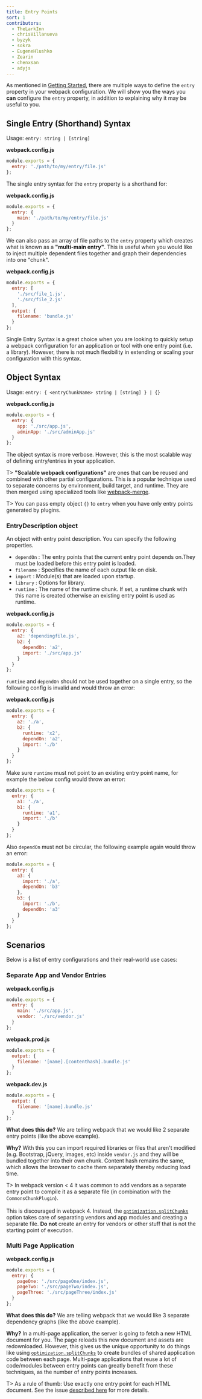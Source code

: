 ```yaml
---
title: Entry Points
sort: 1
contributors:
  - TheLarkInn
  - chrisVillanueva
  - byzyk
  - sokra
  - EugeneHlushko
  - Zearin
  - chenxsan
  - adyjs
---
```


As mentioned in [Getting Started](/guides/getting-started/#using-a-configuration), there are multiple ways to define the `entry` property in your webpack configuration. We will show you the ways you __can__ configure the `entry` property, in addition to explaining why it may be useful to you.


## Single Entry (Shorthand) Syntax

Usage: `entry: string | [string]`

__webpack.config.js__

```javascript
module.exports = {
  entry: './path/to/my/entry/file.js'
};
```

The single entry syntax for the `entry` property is a shorthand for:

__webpack.config.js__

```javascript
module.exports = {
  entry: {
    main: './path/to/my/entry/file.js'
  }
};
```

We can also pass an array of file paths to the `entry` property which creates what is known as a __"multi-main entry"__. This is useful when you would like to inject multiple dependent files together and graph their dependencies into one "chunk".

__webpack.config.js__

```javascript
module.exports = {
  entry: [ 
    './src/file_1.js',
    './src/file_2.js'
  ],
  output: {
    filename: 'bundle.js'
  }
};
```

Single Entry Syntax is a great choice when you are looking to quickly setup a webpack configuration for an application or tool with one entry point (i.e. a library). However, there is not much flexibility in extending or scaling your configuration with this syntax.


## Object Syntax

Usage: `entry: { <entryChunkName> string | [string] } | {}`

__webpack.config.js__

```javascript
module.exports = {
  entry: {
    app: './src/app.js',
    adminApp: './src/adminApp.js'
  }
};
```

The object syntax is more verbose. However, this is the most scalable way of defining entry/entries in your application.

T> __"Scalable webpack configurations"__ are ones that can be reused and combined with other partial configurations. This is a popular technique used to separate concerns by environment, build target, and runtime. They are then merged using specialized tools like [webpack-merge](https://github.com/survivejs/webpack-merge).

T> You can pass empty object `{}` to `entry` when you have only entry points generated by plugins.

### EntryDescription object

An object with entry point description. You can specify the following properties.

- `dependOn` :  The entry points that the current entry point depends on.They must be loaded before this entry point is loaded.
- `filename` :  Specifies the name of each output file on disk.
- `import`   :  Module(s) that are loaded upon startup.
- `library`  :  Options for library.
- `runtime`  :  The name of the runtime chunk. If set, a runtime chunk with this name is created otherwise an existing entry point is used as runtime.

__webpack.config.js__

```javascript
module.exports = {
  entry: {
    a2: 'dependingfile.js',
    b2: {
      dependOn: 'a2',
      import: './src/app.js'
    }
  }
};
```

`runtime` and `dependOn` should not be used together on a single entry, so the following config is invalid and would throw an error:

__webpack.config.js__

```javascript
module.exports = {
  entry: {
    a2: './a',
    b2: {
      runtime: 'x2',
      dependOn: 'a2',
      import: './b'
    }
  }
};
```

Make sure `runtime` must not point to an existing entry point name, for example the below config would throw an error:

```javascript
module.exports = {
  entry: {
    a1: './a',
    b1: {
      runtime: 'a1',
      import: './b'
    }
  }
};
```

Also `dependOn` must not be circular, the following example again would throw an error:

```javascript
module.exports = {
  entry: {
    a3: {
      import: './a',
      dependOn: 'b3'
    },
    b3: {
      import: './b',
      dependOn: 'a3'
    }
  }
};
```

## Scenarios

Below is a list of entry configurations and their real-world use cases:

### Separate App and Vendor Entries

__webpack.config.js__

```javascript
module.exports = {
  entry: {
    main: './src/app.js',
    vendor: './src/vendor.js'
  }
};
```

__webpack.prod.js__

```javascript
module.exports = {
  output: {
    filename: '[name].[contenthash].bundle.js'
  }
};
```

__webpack.dev.js__

```javascript
module.exports = {
  output: {
    filename: '[name].bundle.js'
  }
};
```

__What does this do?__ We are telling webpack that we would like 2 separate entry points (like the above example).

__Why?__ With this you can import required libraries or files that aren't modified (e.g. Bootstrap, jQuery, images, etc) inside `vendor.js` and they will be bundled together into their own chunk. Content hash remains the same, which allows the browser to cache them separately thereby reducing load time.

T> In webpack version < 4 it was common to add vendors as a separate entry point to compile it as a separate file (in combination with the `CommonsChunkPlugin`). <br><br> This is discouraged in webpack 4. Instead, the [`optimization.splitChunks`](/configuration/optimization/#optimizationsplitchunks) option takes care of separating vendors and app modules and creating a separate file. __Do not__ create an entry for vendors or other stuff that is not the starting point of execution.

### Multi Page Application

__webpack.config.js__

```javascript
module.exports = {
  entry: {
    pageOne: './src/pageOne/index.js',
    pageTwo: './src/pageTwo/index.js',
    pageThree: './src/pageThree/index.js'
  }
};
```

__What does this do?__ We are telling webpack that we would like 3 separate dependency graphs (like the above example).

__Why?__ In a multi-page application, the server is going to fetch a new HTML document for you. The page reloads this new document and assets are redownloaded. However, this gives us the unique opportunity to do things like using [`optimization.splitChunks`](/configuration/optimization/#optimizationsplitchunks) to create bundles of shared application code between each page. Multi-page applications that reuse a lot of code/modules between entry points can greatly benefit from these techniques, as the number of entry points increases.

T> As a rule of thumb: Use exactly one entry point for each HTML document. See the issue [described here](https://bundlers.tooling.report/code-splitting/multi-entry/#webpack) for more details.
